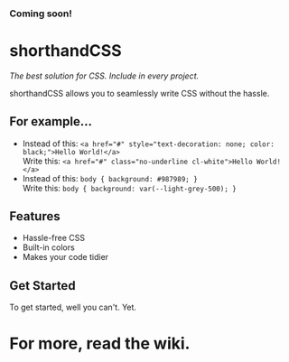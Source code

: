 ### Coming soon!
# shorthandCSS
<em>The best solution for CSS. Include in every project.</em>

shorthandCSS allows you to seamlessly write CSS without the hassle.

## For example...
 - Instead of this: `<a href="#" style="text-decoration: none; color: black;">Hello World!</a>`<br>
Write this: `<a href="#" class="no-underline cl-white">Hello World!</a>`
- Instead of this: `body { background: #987989; }`<br>
Write this: `body { background: var(--light-grey-500); }`
## Features
- Hassle-free CSS
- Built-in colors
- Makes your code tidier
## Get Started
To get started, well you can't. Yet.
# For more, read the wiki.
